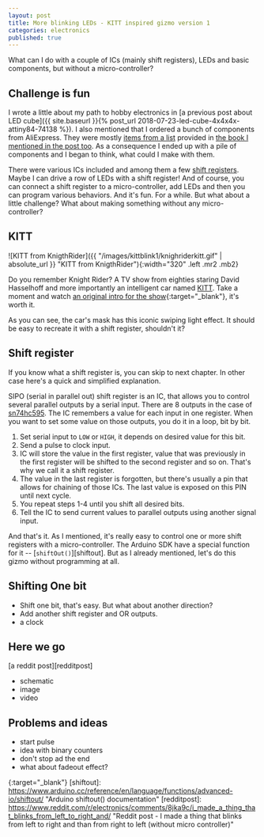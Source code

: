 ```yaml
---
layout: post
title: More blinking LEDs - KITT inspired gizmo version 1
categories: electronics
published: true
---
```


What can I do with a couple of ICs (mainly shift registers), LEDs and basic components, but without a micro-controller?

## Challenge is fun

I wrote a little about my path to hobby electronics in [a previous post about LED cube]({{ site.baseurl }}{% post_url 2018-07-23-led-cube-4x4x4x-attiny84-74138 %}). I also mentioned that I ordered a bunch of components from AliExpress. They were mostly [items from a list](http://elektrokniha.cz/parts.html) provided in [the book I mentioned in the post too](http://elektrokniha.cz/parts.html). As a consequence I ended up with a pile of components and I began to think, what could I make with them. 

There were various ICs included and among them a few [shift registers][74595ds]. Maybe I can drive a row of LEDs with a shift register! And of course, you can connect a shift register to a micro-controller, add LEDs and then you can program various behaviors. And it's fun. For a while. But what about a little challenge? What about making something without any micro-controller?

## KITT


![KITT from KnigthRider]({{ "/images/kittblink1/knighriderkitt.gif" | absolute_url }} "KITT from KnigthRider"){:width="320" .left .mr2 .mb2}

Do&nbsp;you&nbsp;remember Knight Rider? A TV show from eighties staring David Hasselhoff and more importantly an intelligent car named [KITT](https://en.wikipedia.org/wiki/KITT). Take a moment and watch [an original intro for the show](https://www.youtube.com/watch?v=oNyXYPhnUIss){:target="_blank"}, it's worth it.

As you can see, the car's mask has this iconic swiping light effect. It should be easy to recreate it with a shift register, shouldn't it?

## Shift register

If you know what a shift register is, you can skip to next chapter. In other case here's a quick and simplified explanation.

SIPO (serial in parallel out) shift register is an IC, that allows you to control several parallel outputs by a serial input. There are 8 outputs in the case of [sn74hc595][74595ds]. The IC remembers a value for each input in one register. When you want to set some value on those outputs, you do it in a loop, bit by bit. 

1. Set serial input to `LOW` or `HIGH`, it depends on desired value for this bit.
2. Send a pulse to clock input. 
3. IC will store the value in the first register, value that was previously in the first register will be shifted to the second register and so on. That's  why we call it a shift register.
4. The value in the last register is forgotten, but there's usually a pin that allows for chaining of those ICs. The last value is exposed on this PIN until  next cycle. 
5. You repeat steps 1-4 until you shift all desired bits.
6. Tell the IC to send current values to parallel outputs using another signal input.

And that's it. As I mentioned, it's really easy to control one or more shift registers with a micro-controller. The Arduino SDK have a special function for it -- [`shiftOut()`][shiftout]. But as I already mentioned, let's do this gizmo without programming at all.

## Shifting One bit

- Shift one bit, that's easy. But what about another direction?
- Add another shift register and OR outputs.
- a clock

## Here we go

[a reddit post][redditpost]

- schematic
- image
- video 

## Problems and ideas

- start pulse
- idea with binary counters
- don't stop ad the end
- what about fadeout effect?

[74595ds]: http://www.ti.com/lit/ds/symlink/sn74hc595.pdf "Datasheet for SN74HC59" 
{:target="_blank"}
[shiftout]: https://www.arduino.cc/reference/en/language/functions/advanced-io/shiftout/ "Arduino shiftout() documentation" 
[redditpost]: https://www.reddit.com/r/electronics/comments/8jka9c/i_made_a_thing_that_blinks_from_left_to_right_and/ "Reddit post - I made a thing that blinks from left to right and than from right to left (without micro controller)" 